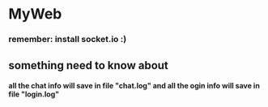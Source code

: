 # MyWeb
### remember: install socket.io  :)

## something need to know about
#### all the chat info will save in file "chat.log" and all the ogin info will save in file "login.log"